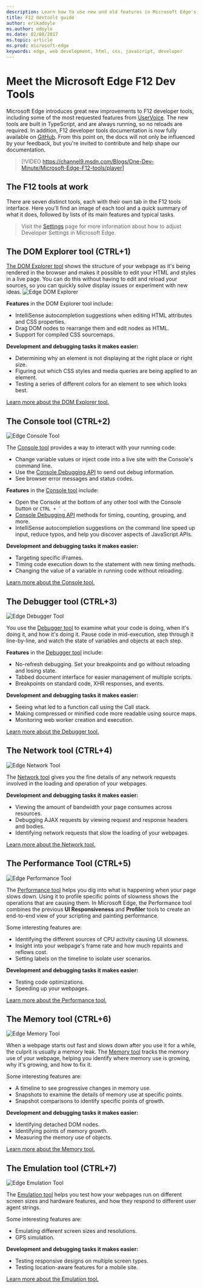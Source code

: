 ---description: Learn how to use new and old features in Microsoft Edge's F12 developer tools.
title: F12 devtools guide
author: erikadoyle
ms.author: edoyle
ms.date: 02/08/2017
ms.topic: article
ms.prod: microsoft-edge
keywords: edge, web development, html, css, javascript, developer
---# Meet the Microsoft Edge F12 Dev ToolsMicrosoft Edge introduces great new improvements to F12 developer tools, including some of the most requested features from [UserVoice](https://wpdev.uservoice.com/forums/257854-microsoft-edge-developer).  The new tools are built in TypeScript, and are always running, so no reloads are required. In addition, F12 developer tools documentation is now fully available on [GitHub](https://github.com/MicrosoftEdge/MicrosoftEdge-Documentation). From this point on, the docs will not only be influenced by your feedback, but you're invited to contribute and help shape our documentation.> [!VIDEO https://channel9.msdn.com/Blogs/One-Dev-Minute/Microsoft-Edge-F12-tools/player]## The F12 tools at workThere are seven distinct tools, each with their own tab in the F12 tools interface. Here you'll find an image of each tool and a quick summary of what it does, followed by lists of its main features and typical tasks.> Visit the [Settings](./f12-devtools-guide/settings.md) page for more information about how to adjust Developer Settings in Microsoft Edge.## The DOM Explorer tool (CTRL+1)[The DOM Explorer tool](./f12-devtools-guide/dom-explorer.md) shows the structure of your webpage as it's being rendered in the browser and makes it possible to edit your HTML and styles in a live page. You can do this without having to edit and reload your sources, so you can quickly solve display issues or experiment with new ideas.![Edge DOM Explorer](./f12-devtools-guide/media/Edge_DOMExplorer.png)**Features** in the DOM Explorer tool include: - IntelliSense autocompletion suggestions when editing HTML attributes and CSS properties. - Drag DOM nodes to rearrange them and edit nodes as HTML. - Support for compiled CSS sourcemaps.**Development and debugging tasks it makes easier:** - Determining why an element is not displaying at the right place or right size. - Figuring out which CSS styles and media queries are being applied to an element. - Testing a series of different colors for an element to see which looks best.[Learn more about the DOM Explorer tool.](./f12-devtools-guide/dom-explorer.md)## The Console tool (CTRL+2)![Edge Console Tool](./f12-devtools-guide/media/Edge_Console.png)The [Console tool](./f12-devtools-guide/console.md) provides a way to interact with your running code:  - Change variable values or inject code into a live site with the Console's command line.  - Use the [Console Debugging API](./f12-devtools-guide/console/using-the-console-api.md) to send out debug information.  - See browser error messages and status codes.**Features** in the [Console tool](./f12-devtools-guide/console.md) include:  - Open the Console at the bottom of any other tool with the Console button or ``CTRL + ` ``.  - [Console Debugging API](./f12-devtools-guide/console/using-the-console-api.md) methods for timing, counting, grouping, and more.  - IntelliSense autocompletion suggestions on the command line speed up input, reduce typos, and help you discover aspects of JavaScript APIs.**Development and debugging tasks it makes easier:**  - Targeting specific iFrames.  - Timing code execution down to the statement with new timing methods.  - Changing the value of a variable in running code without reloading.[Learn more about the Console tool.](./f12-devtools-guide/console.md)## The Debugger tool (CTRL+3)![Edge Debugger Tool](./f12-devtools-guide/media/Edge_Debugger.png)You use the [Debugger tool](./f12-devtools-guide/debugger.md) to examine what your code is doing, when it's doing it, and how it's doing it. Pause code in mid-execution, step through it line-by-line, and watch the state of variables and objects at each step.**Features** in the [Debugger tool](./f12-devtools-guide/debugger.md) include:  - No-refresh debugging. Set your breakpoints and go without reloading and losing state.  - Tabbed document interface for easier management of multiple scripts.  - Breakpoints on standard code, XHR responses, and events.**Development and debugging tasks it makes easier:**  - Seeing what led to a function call using the Call stack.  - Making compressed or minified code more readable using source maps.  - Monitoring web worker creation and execution.[Learn more about the Debugger tool.](./f12-devtools-guide/debugger.md)## The Network tool (CTRL+4)![Edge Network Tool](./f12-devtools-guide/media/Edge_Network_details.png)The [Network tool](./f12-devtools-guide/network.md) gives you the fine details of any network requests involved in the loading and operation of your webpages.**Development and debugging tasks it makes easier:**  - Viewing the amount of bandwidth your page consumes across resources.  - Debugging AJAX requests by viewing request and response headers and bodies.  - Identifying network requests that slow the loading of your webpages.[Learn more about the Network tool.](./f12-devtools-guide/network.md)## The Performance Tool (CTRL+5)![Edge Performance Tool](./f12-devtools-guide/media/Edge_Performance.png)The [Performance tool](./f12-devtools-guide/performance.md) helps you dig into what is happening when your page slows down. Using it to profile specific points of slowness shows the operations that are causing them. In Microsoft Edge, the Performance tool combines the previous **UI Responsiveness** and **Profiler** tools to create an end-to-end view of your scripting and painting performance.Some interesting features are:  - Identifying the different sources of CPU activity causing UI slowness.  - Insight into your webpage's frame rate and how much repaints and reflows cost.  - Setting labels on the timeline to isolate user scenarios.**Development and debugging tasks it makes easier:**  - Testing code optimizations.  - Speeding up your webpages.[Learn more about the Performance tool.](./f12-devtools-guide/performance.md)## The Memory tool (CTRL+6)![Edge Memory Tool](./f12-devtools-guide/media/Edge_Memory.png)When a webpage starts out fast and slows down after you use it for a while, the culprit is usually a memory leak. The [Memory tool](./f12-devtools-guide/memory.md) tracks the memory use of your webpage, helping you identify where memory use is growing, why it's growing, and how to fix it.Some interesting features are:  - A timeline to see progressive changes in memory use.  - Snapshots to examine the details of memory use at specific points.  - Snapshot comparisons to identify specific points of growth.**Development and debugging tasks it makes easier:**  - Identifying detached DOM nodes.  - Identifying points of memory growth.  - Measuring the memory use of objects.[Learn more about the Memory tool.](./f12-devtools-guide/memory.md)## The Emulation tool (CTRL+7)![Edge Emulation Tool](./f12-devtools-guide/media/Edge_Emulation.png)The [Emulation tool](./f12-devtools-guide/emulation.md) helps you test how your webpages run on different screen sizes and hardware features, and how they respond to different user agent strings.Some interesting features are:  - Emulating different screen sizes and resolutions.  - GPS simulation.**Development and debugging tasks it makes easier:**  - Testing responsive designs on multiple screen types.  - Testing location-aware features for a mobile site.[Learn more about the Emulation tool.](./f12-devtools-guide/emulation.md)
